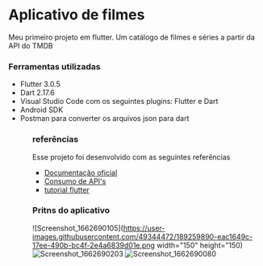 # Aplicativo de filmes

Meu primeiro projeto em flutter. Um catálogo de filmes e séries a partir da API do TMDB

### Ferramentas utilizadas
<ul>
 <li> Flutter 3.0.5</li>
 <li> Dart 2.17.6</li>
 <li>Visual Studio Code com os seguintes plugins: Flutter e Dart</li>
 <li> Android SDK</li>
 <li> Postman para converter os arquivos json para dart</li>
<ul>

### referências

Esse projeto foi desenvolvido com as seguintes referências

- [Documentação oficial](https://docs.flutter.dev/)
- [Consumo de API's](https://flutter.dev/docs/get-started/install)
- [tutorial flutter](https://www.youtube.com/watch?v=1ukSR1GRtMU&list=PL4cUxeGkcC9jLYyp2Aoh6hcWuxFDX6PBJ)

### Pritns do aplicativo
![Screenshot_1662690105](https://user-images.githubusercontent.com/49344472/189259890-eac1649c-17ee-490b-bc4f-2e4a6839d01e.png width="150" height="150)
![Screenshot_1662690203](https://user-images.githubusercontent.com/49344472/189259895-ab25fb7e-cb99-4183-aa13-4d0f301d6bac.png)
![Screenshot_1662690080](https://user-images.githubusercontent.com/49344472/189259896-40587ba5-5793-453d-a9fd-e422d88754fc.png)